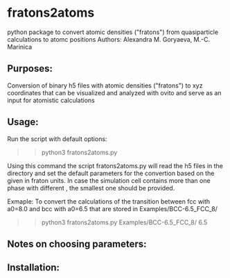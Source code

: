 # fratons2atoms

python package to convert atomic densities ("fratons") from quasiparticle calculations to atomc positions
Authors: Alexandra M. Goryaeva, M.-C. Marinica

Purposes:
-----------------
Conversion of binary h5 files with atomic densities  ("fratons") to xyz coordinates that can be visualized and analyzed with ovito and serve as an input for atomistic calculations

Usage:
-----------------
Run the script with default options:

>> python3 fratons2atoms.py <path> <a0>
  
  Using this command the script fratons2atoms.py will read the h5 files in the <path> directory and set the default parameters for the convertion based on the given <a0> in fraton units. In case the simulation cell contains more than one phase with different <a0>, the smallest one should be provided. 
  
  Exmaple: 
  To convert the calculations of the transition between fcc with a0=8.0 and bcc with a0=6.5 that are stored in Examples/BCC-6.5_FCC_8/ 
  
  >> python3 fratons2atoms.py Examples/BCC-6.5_FCC_8/ 6.5
   

Notes on choosing parameters:
------------------------------

Installation:
-----------------


